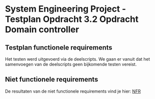 # System Engineering Project - Testplan Opdracht 3.2 Opdracht Domain controller 

## Testplan functionele requirements
Het testen werd uitgevoerd via de deelscripts.
We gaan er vanuit dat het samenvoegen van de deelscripts geen bijkomende testen vereist.

## Niet functionele requirements 
De resultaten van de niet functionele requirements vind je hier: [NFR](testrapportNFR.md)


